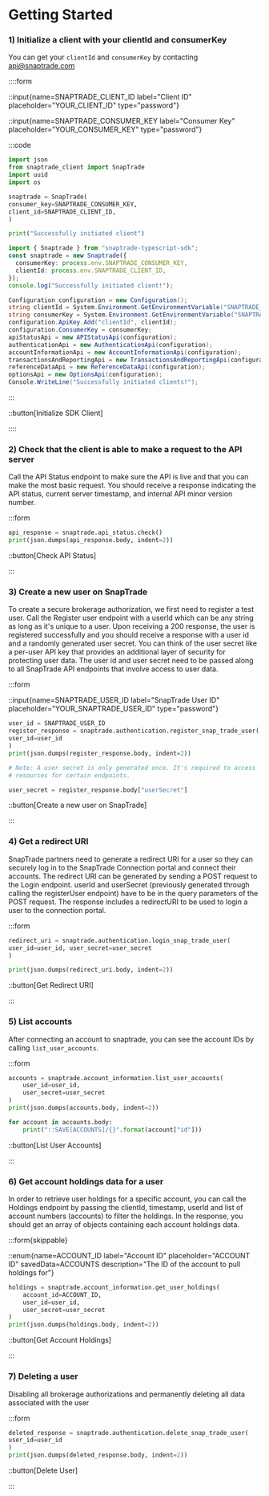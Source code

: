 # Getting Started

### 1) Initialize a client with your clientId and consumerKey

You can get your `clientId` and `consumerKey` by contacting [api@snaptrade.com](mailto:api@snaptrade.com)

::::form

::input{name=SNAPTRADE_CLIENT_ID label="Client ID" placeholder="YOUR_CLIENT_ID" type="password"}

::input{name=SNAPTRADE_CONSUMER_KEY label="Consumer Key" placeholder="YOUR_CONSUMER_KEY" type="password"}

:::code

```python
import json
from snaptrade_client import SnapTrade
import uuid
import os

snaptrade = SnapTrade(
consumer_key=SNAPTRADE_CONSUMER_KEY,
client_id=SNAPTRADE_CLIENT_ID,
)

print("Successfully initiated client")
```

```typescript
import { Snaptrade } from "snaptrade-typescript-sdk";
const snaptrade = new Snaptrade({
  consumerKey: process.env.SNAPTRADE_CONSUMER_KEY,
  clientId: process.env.SNAPTRADE_CLIENT_ID,
});
console.log("Successfully initiated client!");
```

```csharp
Configuration configuration = new Configuration();
string clientId = System.Environment.GetEnvironmentVariable("SNAPTRADE_CLIENT_ID");
string consumerKey = System.Environment.GetEnvironmentVariable("SNAPTRADE_CONSUMER_KEY");
configuration.ApiKey.Add("clientId", clientId);
configuration.ConsumerKey = consumerKey;
apiStatusApi = new APIStatusApi(configuration);
authenticationApi = new AuthenticationApi(configuration);
accountInformationApi = new AccountInformationApi(configuration);
transactionsAndReportingApi = new TransactionsAndReportingApi(configuration);
referenceDataApi = new ReferenceDataApi(configuration);
optionsApi = new OptionsApi(configuration);
Console.WriteLine("Successfully initiated clients!");
```

:::

::button[Initialize SDK Client]

::::

### 2) Check that the client is able to make a request to the API server

Call the API Status endpoint to make sure the API is live and that you can make
the most basic request. You should receive a response indicating the API status,
current server timestamp, and internal API minor version number.

:::form

```python
api_response = snaptrade.api_status.check()
print(json.dumps(api_response.body, indent=2))
```

::button[Check API Status]

:::

### 3) Create a new user on SnapTrade

To create a secure brokerage authorization, we first need to register a test
user. Call the Register user endpoint with a userId which can be any string as
long as it's unique to a user. Upon receiving a 200 response, the user is
registered successfully and you should receive a response with a user id and a
randomly generated user secret. You can think of the user secret like a per-user
API key that provides an additional layer of security for protecting user data.
The user id and user secret need to be passed along to all SnapTrade API
endpoints that involve access to user data.

:::form

::input{name=SNAPTRADE_USER_ID label="SnapTrade User ID" placeholder="YOUR_SNAPTRADE_USER_ID" type="password"}

```python
user_id = SNAPTRADE_USER_ID
register_response = snaptrade.authentication.register_snap_trade_user(
user_id=user_id
)
print(json.dumps(register_response.body, indent=2))

# Note: A user secret is only generated once. It's required to access
# resources for certain endpoints.

user_secret = register_response.body["userSecret"]
```

::button[Create a new user on SnapTrade]

:::

### 4) Get a redirect URI

SnapTrade partners need to generate a redirect URI for a user so they can
securely log in to the SnapTrade Connection portal and connect their accounts.
The redirect URI can be generated by sending a POST request to the Login
endpoint. userId and userSecret (previously generated through calling the
registerUser endpoint) have to be in the query parameters of the POST request.
The response includes a redirectURI to be used to login a user to the connection portal.

:::form

```python
redirect_uri = snaptrade.authentication.login_snap_trade_user(
user_id=user_id, user_secret=user_secret
)

print(json.dumps(redirect_uri.body, indent=2))
```

::button[Get Redirect URI]

:::

### 5) List accounts

After connecting an account to snaptrade, you can see the account IDs by calling `list_user_accounts`.

:::form

```python
accounts = snaptrade.account_information.list_user_accounts(
    user_id=user_id,
    user_secret=user_secret
)
print(json.dumps(accounts.body, indent=2))

for account in accounts.body:
    print("::SAVE[ACCOUNTS]/{}".format(account["id"]))
```

::button[List User Accounts]

:::

### 6) Get account holdings data for a user

In order to retrieve user holdings for a specific account, you can call the
Holdings endpoint by passing the clientId, timestamp, userId and list of account
numbers (accounts) to filter the holdings. In the response, you should get an
array of objects containing each account holdings data.

:::form{skippable}

::enum{name=ACCOUNT_ID label="Account ID" placeholder="ACCOUNT ID" savedData=ACCOUNTS description="The ID of the account to pull holdings for"}

```python
holdings = snaptrade.account_information.get_user_holdings(
    account_id=ACCOUNT_ID,
    user_id=user_id,
    user_secret=user_secret
)
print(json.dumps(holdings.body, indent=2))
```

::button[Get Account Holdings]

:::

### 7) Deleting a user

Disabling all brokerage authorizations and permanently deleting all data
associated with the user

:::form

```python
deleted_response = snaptrade.authentication.delete_snap_trade_user(
user_id=user_id
)
print(json.dumps(deleted_response.body, indent=2))
```

::button[Delete User]

:::
